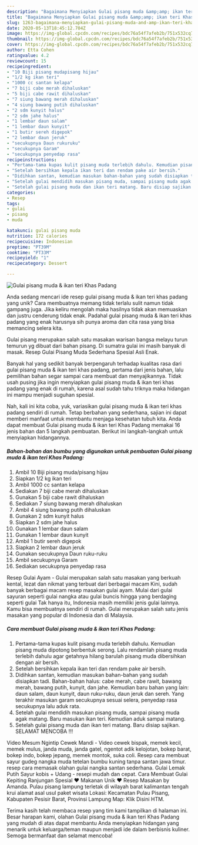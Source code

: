 ```yaml
---
description: "Bagaimana Menyiapkan Gulai pisang muda &amp;amp; ikan teri Khas Padang yang Lezat"
title: "Bagaimana Menyiapkan Gulai pisang muda &amp;amp; ikan teri Khas Padang yang Lezat"
slug: 1263-bagaimana-menyiapkan-gulai-pisang-muda-and-amp-ikan-teri-khas-padang-yang-lezat
date: 2020-05-13T18:45:12.704Z
image: https://img-global.cpcdn.com/recipes/bdc76a54f7afeb2b/751x532cq70/gulai-pisang-muda-ikan-teri-khas-padang-foto-resep-utama.jpg
thumbnail: https://img-global.cpcdn.com/recipes/bdc76a54f7afeb2b/751x532cq70/gulai-pisang-muda-ikan-teri-khas-padang-foto-resep-utama.jpg
cover: https://img-global.cpcdn.com/recipes/bdc76a54f7afeb2b/751x532cq70/gulai-pisang-muda-ikan-teri-khas-padang-foto-resep-utama.jpg
author: Etta Cohen
ratingvalue: 4.2
reviewcount: 15
recipeingredient:
- "10 Biji pisang mudapisang hijau"
- "1/2 kg ikan teri"
- "1000 cc santan kelapa"
- "7 biji cabe merah dihaluskan"
- "5 biji cabe rawit dihaluskan"
- "7 siung bawang merah dihaluskan"
- "4 siung bawang putih dihaluskan"
- "2 sdm kunyit halus"
- "2 sdm jahe halus"
- "1 lembar daun salam"
- "1 lembar daun kunyit"
- "1 butir sereh digepok"
- "2 lembar daun jeruk"
- "secukupnya Daun rukuruku"
- "secukupnya Garam"
- "secukupnya penyedap rasa"
recipeinstructions:
- "Pertama-tama kupas kulit pisang muda terlebih dahulu. Kemudian pisang muda dipotong berbentuk serong. Lalu rendamlah pisang muda terlebih dahulu agar getahnya hilang barulah pisang muda dibersihkan dengan air bersih."
- "Setelah bersihkan kepala ikan teri dan rendam pake air bersih."
- "Didihkan santan, kemudian masukan bahan-bahan yang sudah disiapkan tadi. Bahan-bahan halus: cabe merah, cabe rawit, bawang merah, bawang putih, kunyit, dan jahe. Kemudian baru bahan yang lain: daun salam, daun kunyit, daun ruku-ruku, daun jeruk dan sereh. Yang terakhir masukan garam secukupnya sesuai selera, penyedap rasa secukupnya lalu aduk rata."
- "Setelah gulai mendidih masukan pisang muda, sampai pisang muda agak matang. Baru masukan ikan teri. Kemudian aduk sampai matang."
- "Setelah gulai pisang muda dan ikan teri matang. Baru disiap sajikan. SELAMAT MENCOBA !!!"
categories:
- Resep
tags:
- gulai
- pisang
- muda

katakunci: gulai pisang muda 
nutrition: 172 calories
recipecuisine: Indonesian
preptime: "PT39M"
cooktime: "PT33M"
recipeyield: "1"
recipecategory: Dessert

---
```



![Gulai pisang muda &amp; ikan teri Khas Padang](https://img-global.cpcdn.com/recipes/bdc76a54f7afeb2b/751x532cq70/gulai-pisang-muda-ikan-teri-khas-padang-foto-resep-utama.jpg)

Anda sedang mencari ide resep gulai pisang muda &amp; ikan teri khas padang yang unik? Cara membuatnya memang tidak terlalu sulit namun tidak gampang juga. Jika keliru mengolah maka hasilnya tidak akan memuaskan dan justru cenderung tidak enak. Padahal gulai pisang muda &amp; ikan teri khas padang yang enak harusnya sih punya aroma dan cita rasa yang bisa memancing selera kita.

Gulai pisang merupakan salah satu masakan warisan bangsa melayu turun temurun yg dibuat dari bahan pisang. Di sumatra gulai ini masih banyak di masak. Resep Gulai Pisang Muda Sederhana Spesial Asli Enak.

Banyak hal yang sedikit banyak berpengaruh terhadap kualitas rasa dari gulai pisang muda &amp; ikan teri khas padang, pertama dari jenis bahan, lalu pemilihan bahan segar sampai cara membuat dan menyajikannya. Tidak usah pusing jika ingin menyiapkan gulai pisang muda &amp; ikan teri khas padang yang enak di rumah, karena asal sudah tahu triknya maka hidangan ini mampu menjadi suguhan spesial.


Nah, kali ini kita coba, yuk, variasikan gulai pisang muda &amp; ikan teri khas padang sendiri di rumah. Tetap berbahan yang sederhana, sajian ini dapat memberi manfaat untuk membantu menjaga kesehatan tubuh kita. Anda dapat membuat Gulai pisang muda &amp; ikan teri Khas Padang memakai 16 jenis bahan dan 5 langkah pembuatan. Berikut ini langkah-langkah untuk menyiapkan hidangannya.

<!--inarticleads1-->

##### Bahan-bahan dan bumbu yang digunakan untuk pembuatan Gulai pisang muda &amp; ikan teri Khas Padang:

1. Ambil 10 Biji pisang muda/pisang hijau
1. Siapkan 1/2 kg ikan teri
1. Ambil 1000 cc santan kelapa
1. Sediakan 7 biji cabe merah dihaluskan
1. Gunakan 5 biji cabe rawit dihaluskan
1. Sediakan 7 siung bawang merah dihaluskan
1. Ambil 4 siung bawang putih dihaluskan
1. Gunakan 2 sdm kunyit halus
1. Siapkan 2 sdm jahe halus
1. Gunakan 1 lembar daun salam
1. Gunakan 1 lembar daun kunyit
1. Ambil 1 butir sereh digepok
1. Siapkan 2 lembar daun jeruk
1. Gunakan secukupnya Daun ruku-ruku
1. Ambil secukupnya Garam
1. Sediakan secukupnya penyedap rasa


Resep Gulai Ayam - Gulai merupakan salah satu masakan yang berkuah kental, lezat dan nikmat yang terbuat dari berbagai macam Kini, sudah banyak berbagai macam resep masakan gulai ayam. Mulai dari gulai sayuran seperti gulai nangka atau gulai buncis hingga yang berdaging seperti gulai Tak hanya itu, Indonesia masih memiliki jenis gulai lainnya. Kamu bisa membuatnya sendiri di rumah. Gulai merupakan salah satu jenis masakan yang popular di Indonesia dan di Malaysia. 

<!--inarticleads2-->

##### Cara membuat Gulai pisang muda &amp; ikan teri Khas Padang:

1. Pertama-tama kupas kulit pisang muda terlebih dahulu. Kemudian pisang muda dipotong berbentuk serong. Lalu rendamlah pisang muda terlebih dahulu agar getahnya hilang barulah pisang muda dibersihkan dengan air bersih.
1. Setelah bersihkan kepala ikan teri dan rendam pake air bersih.
1. Didihkan santan, kemudian masukan bahan-bahan yang sudah disiapkan tadi. Bahan-bahan halus: cabe merah, cabe rawit, bawang merah, bawang putih, kunyit, dan jahe. Kemudian baru bahan yang lain: daun salam, daun kunyit, daun ruku-ruku, daun jeruk dan sereh. Yang terakhir masukan garam secukupnya sesuai selera, penyedap rasa secukupnya lalu aduk rata.
1. Setelah gulai mendidih masukan pisang muda, sampai pisang muda agak matang. Baru masukan ikan teri. Kemudian aduk sampai matang.
1. Setelah gulai pisang muda dan ikan teri matang. Baru disiap sajikan. SELAMAT MENCOBA !!!


Video Mesum Ngintip Cewek Mandi - Video cewek bispak, memek kecil, memek mulus, janda muda, janda gatel, ngentot adik kelojotan, bokep barat, bokep indo, bokep jepang, memek montok, suka coli. Resep cara membuat sayur gudeg nangka muda tetelan bumbu kuning tanpa santan jawa timur. resep cara memasak olahan gulai nangka santan sederhana. Gulai Lemak Putih Sayur kobis + Udang - resepi mudah dan cepat. Cara Membuat Gulai Kepiting Ranjungan Spesial ❤ Makanan Unik ❤ Resep Masakan by Amanda. Pulau pisang lampung terletak di wilayah barat kalimantan tengah krui alamat asal usul paket wisata Lokasi: Kecamatan Pulau Pisang, Kabupaten Pesisir Barat, Provinsi Lampung Map: Klik Disini HTM. 

Terima kasih telah membaca resep yang tim kami tampilkan di halaman ini. Besar harapan kami, olahan Gulai pisang muda &amp; ikan teri Khas Padang yang mudah di atas dapat membantu Anda menyiapkan hidangan yang menarik untuk keluarga/teman maupun menjadi ide dalam berbisnis kuliner. Semoga bermanfaat dan selamat mencoba!
